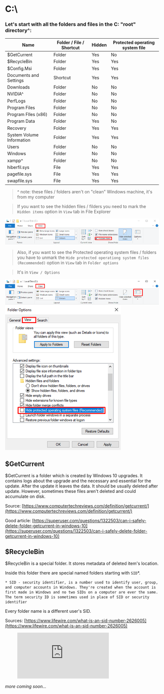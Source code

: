 # C:\
### Let's start with all the folders and files in the C: "root" directory^:
| Name | Folder / File / Shortcut | Hidden | Protected operating system file |
| ----- | ----- | ----- | ----- |
| $GetCurrent | Folder | Yes | No |
| $RecycleBin | Folder | Yes | Yes |
| $Config.Msi | Folder | Yes | Yes |
| Documents and Settings | Shortcut | Yes | Yes |
| Downloads | Folder | No | No |
| NVIDIA^ | Folder | No | No |
| PerfLogs | Folder | No | No |
| Program Files | Folder | No | No |
| Program FIles (x86) | Folder | No | No |
| Program Data | Folder | Yes | No |
| Recovery | Folder | Yes | Yes |
| System Volume Information | Folder | Yes | Yes |
| Users | Folder | No | No |
| Windows | Folder | No | No |
| xampp^ | Folder | No | No |
| hiberfil.sys | File | Yes | Yes |
| pagefile.sys | File | Yes | Yes |
| swapfile.sys | File | Yes | Yes |

> ^ note: these files / folders aren't on "clean" Windows machine, it's from my computer

> If you want to see the hidden files / filders you need to mark the `Hidden items` option in `View` tab in File Explorer

![mark hidden](https://raw.githubusercontent.com/frawojej/console_tricks/main/img/mark_hiddens.png)

> Also, if you want to see the Protected operating system files / folders you have to unmark the `Hide protected operationg system files (Recommended)` option in `View` tab in `Folder options`

> It's in `View / Options`

![view options](https://raw.githubusercontent.com/frawojej/console_tricks/main/img/view_options.png)
![unmark protected operating system files](https://raw.githubusercontent.com/frawojej/console_tricks/main/img/unmark_protected_operationg_system_files.png)

## $GetCurrent

$GetCurrent is a folder which is created by Windows 10 upgrades.
It contains logs about the upgrade and the necessary and essential for the update.
After the update it leaves the data.
It should be usually deleted after update.
However, sometimes these files aren't deleted and could accumulate on disk.

Source: [https://www.computertechreviews.com/definition/getcurrent/](https://www.computertechreviews.com/definition/getcurrent/)

Good article: [https://superuser.com/questions/1322503/can-i-safely-delete-folder-getcurrent-in-windows-10](https://superuser.com/questions/1322503/can-i-safely-delete-folder-getcurrent-in-windows-10)

## $RecycleBin

$RecycleBin is a special folder. It stores metadata of deleted item's location.

Inside this folder there are special named folders starting with `SID`\*.

```
* SID - security identifier, is a number used to identify user, group, and computer accounts in Windows. They're created when the account is first made in Windows and no two SIDs on a computer are ever the same. The term security ID is sometimes used in place of SID or security identifier
```
Every folder name is a different user's SID.

Sources: [https://www.lifewire.com/what-is-an-sid-number-2626005](https://www.lifewire.com/what-is-an-sid-number-2626005)

<figure class="video_container">
  <iframe src="https://www.youtube.com/embed/enMumwvLAug" frameborder="0" allowfullscreen="true"> </iframe>
</figure>

*more coming soon...*

